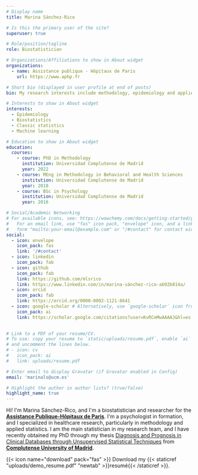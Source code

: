 ```yaml
---
# Display name
title: Marina Sánchez-Rico

# Is this the primary user of the site?
superuser: true

# Role/position/tagline
role: Biostatistician

# Organizations/Affiliations to show in About widget
organizations:
  - name: Assistance publique - Hôpitaux de Paris
    url: https://www.aphp.fr

# Short bio (displayed in user profile at end of posts)
bio: My research interests include methodology, epidemiology and applied statistics.

# Interests to show in About widget
interests:
  - Epidemiology
  - Biostatistics
  - Classic statistics
  - Machine learning

# Education to show in About widget
education:
  courses:
    - course: PhD in Methodology
      institution: Universidad Complutense de Madrid
      year: 2022
    - course: MEng in Methodology in Behavioral and Health Sciences
      institution: Universidad Complutense de Madrid
      year: 2018
    - course: BSc in Psychology
      institution: Universidad Complutense de Madrid
      year: 2016

# Social/Academic Networking
# For available icons, see: https://wowchemy.com/docs/getting-started/page-builder/#icons
#   For an email link, use "fas" icon pack, "envelope" icon, and a link in the
#   form "mailto:your-email@example.com" or "/#contact" for contact widget.
social:
  - icon: envelope
    icon_pack: fas
    link: '/#contact'
  - icon: linkedin
    icon_pack: fab
  - icon: github
    icon_pack: fab
    link: https://github.com/mlsrico
    link: https://www.linkedin.com/in/marina-sánchez-rico-ab92b814a/
  - icon: orcid
    icon_pack: fab
    link: https://orcid.org/0000-0002-1121-8641
  - icon: google-scholar # Alternatively, use `google-scholar` icon from `ai` icon pack
    icon_pack: ai
    link: https://scholar.google.com/citations?user=KvRCeMwAAAAJ&hl=es
  

# Link to a PDF of your resume/CV.
# To use: copy your resume to `static/uploads/resume.pdf`, enable `ai` icons in `params.toml`,
# and uncomment the lines below.
# - icon: cv
#   icon_pack: ai
#   link: uploads/resume.pdf

# Enter email to display Gravatar (if Gravatar enabled in Config)
email: 'marinals@ucm.es'

# Highlight the author in author lists? (true/false)
highlight_name: true
---
```


Hi! I'm Marina Sánchez-Rico, and I'm a biostatistician and researcher for the
[__Assistance Publique-Hôpitaux de Paris__](https://www.aphp.fr). I'm a psychologist 
in formation, and I specialized in healthcare research, particularly in methodology 
and applied statistics. I am the main statistician in my research team, and I have 
recently obtained my PhD through my thesis [Diagnosis and Prognosis in Clinical Databases through Unsupervised Statistical Techniques](https://drive.google.com/file/d/1PhvtspBP9C6e8U6zA01eIuvU74g5_RwI/view?usp=sharing) from [__Complutense University of Madrid__](https://ucm.es/english).

{{< icon name="download" pack="fas" >}} Download my {{< staticref "uploads/demo_resume.pdf" "newtab" >}}resumé{{< /staticref >}}.
